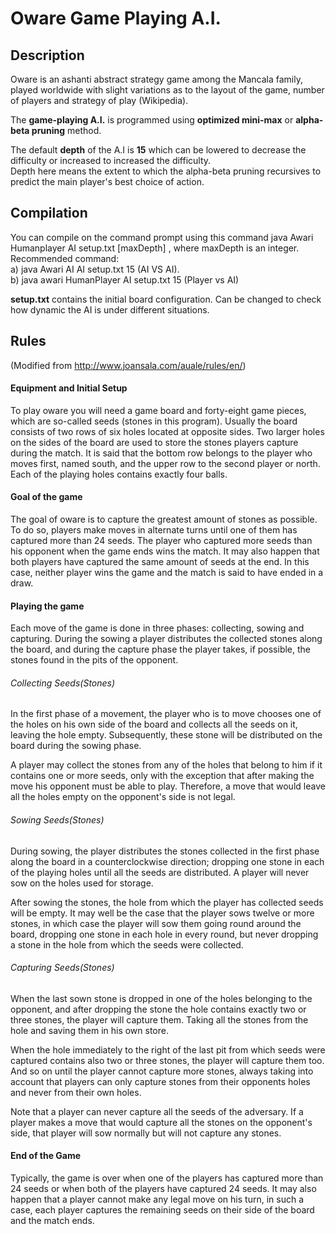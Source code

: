 # Oware Game Playing A.I.

## Description
Oware is an ashanti abstract strategy game among the Mancala family, played worldwide with slight variations as to the layout of the game, number of players and strategy of play (Wikipedia).  

The **game-playing A.I.** is programmed using **optimized mini-max** or **alpha-beta pruning** method.  

The default **depth** of the A.I is **15** which can be lowered to decrease the difficulty or increased to increased the difficulty.  
Depth here means the extent to which the alpha-beta pruning recursives to predict the main player's best choice of action. 

## Compilation
You can compile on the command prompt using this command java Awari Humanplayer AI setup.txt \[maxDepth\] , where maxDepth is an integer.
Recommended command:  
a) java Awari AI AI setup.txt 15 (AI VS AI).  
b) java awari HumanPlayer AI setup.txt 15 (Player vs AI)  

**setup.txt** contains the initial board configuration. Can be changed to check how dynamic the AI is under different situations.

## Rules 
(Modified from http://www.joansala.com/auale/rules/en/)

#### Equipment and Initial Setup
To play oware you will need a game board and forty-eight game pieces, which are so-called seeds (stones in this program). Usually the board consists of two rows of six holes located at opposite sides. Two larger holes on the sides of the board are used to store the stones players capture during the match. It is said that the bottom row belongs to the player who moves first, named south, and the upper row to the second player or north. Each of the playing holes contains exactly four balls.

#### Goal of the game
The goal of oware is to capture the greatest amount of stones as possible. To do so, players make moves in alternate turns until one of them has captured more than 24 seeds. The player who captured more seeds than his opponent when the game ends wins the match. It may also happen that both players have captured the same amount of seeds at the end. In this case, neither player wins the game and the match is said to have ended in a draw.

#### Playing the game
Each move of the game is done in three phases: collecting, sowing and capturing. During the sowing a player distributes the collected stones along the board, and during the capture phase the player takes, if possible, the stones found in the pits of the opponent.

###### Collecting Seeds(Stones)
In the first phase of a movement, the player who is to move chooses one of the holes on his own side of the board and collects all the seeds on it, leaving the hole empty. Subsequently, these stone will be distributed on the board during the sowing phase.

A player may collect the stones from any of the holes that belong to him if it contains one or more seeds, only with the exception that after making the move his opponent must be able to play. Therefore, a move that would leave all the holes empty on the opponent's side is not legal.

###### Sowing Seeds(Stones)
During sowing, the player distributes the stones collected in the first phase along the board in a counterclockwise direction; dropping one stone in each of the playing holes until all the seeds are distributed. A player will never sow on the holes used for storage.  

After sowing the stones, the hole from which the player has collected seeds will be empty. It may well be the case that the player sows twelve or more stones, in which case the player will sow them going round around the board, dropping one stone in each hole in every round, but never dropping a stone in the hole from which the seeds were collected.

###### Capturing Seeds(Stones)
When the last sown stone is dropped in one of the holes belonging to the opponent, and after dropping the stone the hole contains exactly two or three stones, the player will capture them. Taking all the stones from the hole and saving them in his own store.  

When the hole immediately to the right of the last pit from which seeds were captured contains also two or three stones, the player will capture them too. And so on until the player cannot capture more stones, always taking into account that players can only capture stones from their opponents holes and never from their own holes.  

Note that a player can never capture all the seeds of the adversary. If a player makes a move that would capture all the stones on the opponent's side, that player will sow normally but will not capture any stones.  

#### End of the Game
Typically, the game is over when one of the players has captured more than 24 seeds or when both of the players have captured 24 seeds. It may also happen that a player cannot make any legal move on his turn, in such a case, each player captures the remaining seeds on their side of the board and the match ends.
